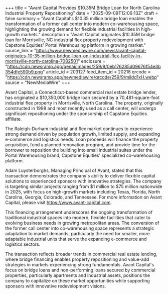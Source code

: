 +++
title = "Avant Capital Provides $10.35M Bridge Loan for North Carolina Industrial Property Repositioning"
date = "2025-09-09T12:06:13Z"
draft = false
summary = "Avant Capital's $10.35 million bridge loan enables the transformation of a former call center into modern co-warehousing space, highlighting the growing demand for flexible industrial facilities in high-growth markets."
description = "Avant Capital originates $10.35M bridge loan for Morrisville, NC industrial flex property redevelopment with Capstone Equities' Portal Warehousing platform in growing market."
source_link = "https://www.newmediawire.com/news/avant-capital-originates-10-35-million-bridge-loan-on-industrial-flex-facility-in-morrisville-north-carolina-7082501"
enclosure = "https://cdn.newsramp.app/genai/images/259/9/0eb176285d09676f54e3b354dfe590b9.png"
article_id = 203127
feed_item_id = 20218
qrcode = "https://cdn.newsramp.app/newmediawire/qrcode/259/9/mildd1xH.webp"
source = "NewMediaWire"
+++

<p>Avant Capital, a Connecticut-based commercial real estate bridge lender, has originated a $10,350,000 bridge loan secured by a 70,481-square-foot industrial flex property in Morrisville, North Carolina. The property, originally constructed in 1998 and most recently used as a call center, will undergo significant repositioning under the sponsorship of Capstone Equities affiliate.</p><p>The Raleigh-Durham industrial and flex market continues to experience strong demand driven by population growth, limited supply, and expanding e-commerce and logistics needs. Loan proceeds will finance the property acquisition, fund a planned renovation program, and provide time for the borrower to reposition the building into small industrial suites under the Portal Warehousing brand, Capstone Equities' specialized co-warehousing platform.</p><p>Adam Luysterborghs, Managing Principal of Avant, stated that this transaction demonstrates the company's ability to deliver flexible capital solutions to experienced sponsors with innovative strategies. The company is targeting similar projects ranging from $1 million to $75 million nationwide in 2025, with focus on high-growth markets including Texas, Florida, North Carolina, Georgia, Colorado, and Tennessee. For more information on Avant Capital, please visit <a href="https://www.avant-capital.com" rel="nofollow" target="_blank">https://www.avant-capital.com</a>.</p><p>This financing arrangement underscores the ongoing transformation of traditional industrial spaces into modern, flexible facilities that cater to evolving business needs in growing metropolitan areas. The conversion of the former call center into co-warehousing space represents a strategic adaptation to market demands, particularly the need for smaller, more adaptable industrial units that serve the expanding e-commerce and logistics sectors.</p><p>The transaction reflects broader trends in commercial real estate lending, where bridge financing enables property repositioning and value-add strategies in markets experiencing strong fundamentals. Avant Capital's focus on bridge loans and non-performing loans secured by commercial properties, particularly apartments and industrial assets, positions the company to capitalize on these market opportunities while supporting sponsors with innovative redevelopment visions.</p>